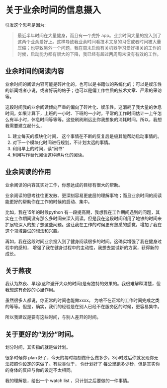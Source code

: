 # 关于业余时间的信息摄入



引发这个思考是因为:

> 最近半年时间在大量健身，而且有一个虎扑 app。业余时间大量的投入到了这两个业余爱好上。这样导致我业余时间看技术文章的习惯或者时间被大量压缩；也导致另外一个问题，我在周末启动有关机器学习爱好相关的工作的时候，启动能力都有很大的下降，我已经有超过两周周末没有有效的工作。

## 业余时间的阅读内容

业余时间的阅读内容可能是碎片化的，也可以是书籍似的系统化的；可以是娱乐性的新闻或者小说，或者好玩的帖子；也可以是偏工作性质的技术文章、严肃的采访等。

这段时间我的业余阅读倾向严重的偏向了碎片化、娱乐性。这消耗了我大量的休息时间，如果计算下，上班的一小时、下班的一小时，平常的工作时间估计一上午怎么有半小时，休息时间等等等。这些刷刷刷远比你我想象的消耗时间。所以，我想我需要建立起什么，

1. 建立每天的模块化时间， 这个事情在不断的反复后是极其能帮助启动事情的。
2. 对下一个模块化时间进行规划，不计划太远的事情。
3. 利用早上的时间，读“闲书”
4. 利用写作替代阅读这种碎片化的阅读。

## 业余阅读的作用

业余阅读的内容其实对工作，你想达成的目标有很大的帮助。

业余阅读的思考往往更发散、更深刻容易更底层的理解事物；而且业余时间的阅读能更好的帮助你在工作的时候的启动、集中。

比如，我在15年的时候python 有一段提高期，我想我在工作期间遇到的问题，其实在工作期间没有那么多时间来深入阅读。但是我在这段时间利用了地铁的时间来扩展较深入的想了想这些问题。这让我在工作的时候更有熟悉的感觉，增加了我在这个领域尝试的想法和兴趣。

再如，我在这段时间业余投入到了健身阅读很多的时间。这确实增强了我在健身过程中的感知， 增强了我在健身过程中的主动性，我想去尝试新的方案，获得新的成长。

## 关于熬夜

我认为熬夜、早起(这种避开大众的时间)是有独特的效果的。我很难解释清楚，但我想这有奇妙的心里作用。

虽然很多人都说，你正常的时间也能做xxxx。 为啥不在正常的工作时间完成之类的等等。但是，确实，我们的经验是在别人已经不在服务区的时候，更容易集中。

所以我建议是要有这些时间，与别人差开的时间。

## 关于更好的“划分”时间。

划分时间，其实指的就是做计划。

很多时候你 plan 好了，今天的每时每刻做什么做多少，3小时过后你就发现你无法按照你设定的来做了。有些类似于，	你计划好了 每公里跑多少秒，但是其实你的身体的反应与你的设定不太相同。



我的理解是，给出一个 watch list ，只计划之后要做的一件事情。

